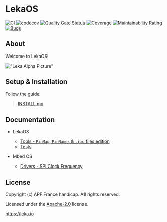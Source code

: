 # LekaOS

![CI](https://github.com/leka/LekaOS/workflows/CI/badge.svg)
[![codecov](https://codecov.io/gh/leka/LekaOS/branch/develop/graph/badge.svg?token=B5WPA2NKH7)](https://codecov.io/gh/leka/LekaOS)
[![Quality Gate Status](https://sonarcloud.io/api/project_badges/measure?project=leka_LekaOS&metric=alert_status&token=dadf2cb8d5c754c0bf7bb5749172ff58e796573f)](https://sonarcloud.io/dashboard?id=leka_LekaOS)
[![Coverage](https://sonarcloud.io/api/project_badges/measure?project=leka_LekaOS&metric=coverage&token=dadf2cb8d5c754c0bf7bb5749172ff58e796573f)](https://sonarcloud.io/dashboard?id=leka_LekaOS)
[![Maintainability Rating](https://sonarcloud.io/api/project_badges/measure?project=leka_LekaOS&metric=sqale_rating&token=dadf2cb8d5c754c0bf7bb5749172ff58e796573f)](https://sonarcloud.io/dashboard?id=leka_LekaOS)
[![Bugs](https://sonarcloud.io/api/project_badges/measure?project=leka_LekaOS&metric=bugs&token=dadf2cb8d5c754c0bf7bb5749172ff58e796573f)](https://sonarcloud.io/dashboard?id=leka_LekaOS)

## About

Welcome to LekaOS!

!["Leka Alpha Picture"](./docs/assets/leka-alpha.jpeg)

## Setup & Installation
Follow the guide:

> [INSTALL.md](./docs/INSTALL.md)

## Documentation

- LekaOS
    - [Tools - `PinMap`, `PinNames` & `.ioc` files edition](./docs/leka/Tools-Pins.md)
    - [Tests](./docs/leka/Tests.md)

- Mbed OS
    - [Drivers - SPI Clock Frequency](./docs/mbed-os/SPI.md)

## License

Copyright (c) APF France handicap. All rights reserved.

Licensed under the [Apache-2.0](./LICENSE) license.

https://leka.io

